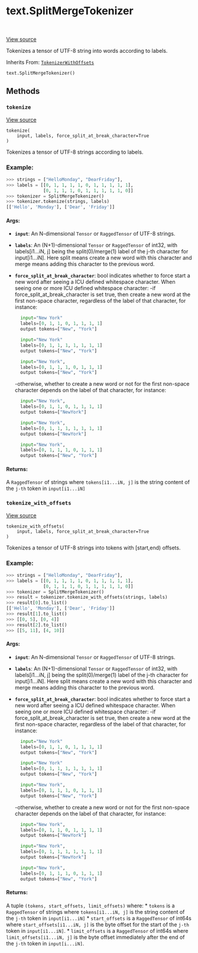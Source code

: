 <div itemscope itemtype="http://developers.google.com/ReferenceObject">
<meta itemprop="name" content="text.SplitMergeTokenizer" />
<meta itemprop="path" content="Stable" />
<meta itemprop="property" content="__init__"/>
<meta itemprop="property" content="tokenize"/>
<meta itemprop="property" content="tokenize_with_offsets"/>
</div>

# text.SplitMergeTokenizer

<!-- Insert buttons and diff -->

<table class="tfo-notebook-buttons tfo-api" align="left">
</table>

<a target="_blank" href="https://github.com/tensorflow/text/tree/master/tensorflow_text/python/ops/split_merge_tokenizer.py">View
source</a>

Tokenizes a tensor of UTF-8 string into words according to labels.

Inherits From: [`TokenizerWithOffsets`](../text/TokenizerWithOffsets.md)

<pre class="devsite-click-to-copy prettyprint lang-py tfo-signature-link">
<code>text.SplitMergeTokenizer()
</code></pre>

<!-- Placeholder for "Used in" -->


## Methods

<h3 id="tokenize"><code>tokenize</code></h3>

<a target="_blank" href="https://github.com/tensorflow/text/tree/master/tensorflow_text/python/ops/split_merge_tokenizer.py">View
source</a>

<pre class="devsite-click-to-copy prettyprint lang-py tfo-signature-link">
<code>tokenize(
    input, labels, force_split_at_break_character=True
)
</code></pre>

Tokenizes a tensor of UTF-8 strings according to labels.

### Example:
```python
>>> strings = ["HelloMonday", "DearFriday"],
>>> labels = [[0, 1, 1, 1, 1, 0, 1, 1, 1, 1, 1],
              [0, 1, 1, 1, 0, 1, 1, 1, 1, 1, 0]]
>>> tokenizer = SplitMergeTokenizer()
>>> tokenizer.tokenize(strings, labels)
[['Hello', 'Monday'], ['Dear', 'Friday']]
```

#### Args:

*   <b>`input`</b>: An N-dimensional `Tensor` or `RaggedTensor` of UTF-8
    strings.
*   <b>`labels`</b>: An (N+1)-dimensional `Tensor` or `RaggedTensor` of int32,
    with labels[i1...iN, j] being the split(0)/merge(1) label of the j-th
    character for input[i1...iN]. Here split means create a new word with this
    character and merge means adding this character to the previous word.
*   <b>`force_split_at_break_character`</b>: bool indicates whether to force
    start a new word after seeing a ICU defined whitespace character. When
    seeing one or more ICU defined whitespace character: -if
    force_split_at_break_character is set true, then create a new word at the
    first non-space character, regardless of the label of that character, for
    instance:

    ```python
      input="New York"
      labels=[0, 1, 1, 0, 1, 1, 1, 1]
      output tokens=["New", "York"]
    ```

    ```python
      input="New York"
      labels=[0, 1, 1, 1, 1, 1, 1, 1]
      output tokens=["New", "York"]
    ```

    ```python
      input="New York",
      labels=[0, 1, 1, 1, 0, 1, 1, 1]
      output tokens=["New", "York"]
    ```

    -otherwise, whether to create a new word or not for the first non-space
    character depends on the label of that character, for instance:

    ```python
      input="New York",
      labels=[0, 1, 1, 0, 1, 1, 1, 1]
      output tokens=["NewYork"]
    ```

    ```python
      input="New York",
      labels=[0, 1, 1, 1, 1, 1, 1, 1]
      output tokens=["NewYork"]
    ```

    ```python
      input="New York",
      labels=[0, 1, 1, 1, 0, 1, 1, 1]
      output tokens=["New", "York"]
    ```

#### Returns:

A `RaggedTensor` of strings where `tokens[i1...iN, j]` is the string content of
the `j-th` token in `input[i1...iN]`

<h3 id="tokenize_with_offsets"><code>tokenize_with_offsets</code></h3>

<a target="_blank" href="https://github.com/tensorflow/text/tree/master/tensorflow_text/python/ops/split_merge_tokenizer.py">View
source</a>

<pre class="devsite-click-to-copy prettyprint lang-py tfo-signature-link">
<code>tokenize_with_offsets(
    input, labels, force_split_at_break_character=True
)
</code></pre>

Tokenizes a tensor of UTF-8 strings into tokens with [start,end) offsets.

### Example:

```python
>>> strings = ["HelloMonday", "DearFriday"],
>>> labels = [[0, 1, 1, 1, 1, 0, 1, 1, 1, 1, 1],
              [0, 1, 1, 1, 0, 1, 1, 1, 1, 1, 0]]
>>> tokenizer = SplitMergeTokenizer()
>>> result = tokenizer.tokenize_with_offsets(strings, labels)
>>> result[0].to_list()
[['Hello', 'Monday'], ['Dear', 'Friday']]
>>> result[1].to_list()
>>> [[0, 5], [0, 4]]
>>> result[2].to_list()
>>> [[5, 11], [4, 10]]
```

#### Args:

*   <b>`input`</b>: An N-dimensional `Tensor` or `RaggedTensor` of UTF-8
    strings.
*   <b>`labels`</b>: An (N+1)-dimensional `Tensor` or `RaggedTensor` of int32,
    with labels[i1...iN, j] being the split(0)/merge(1) label of the j-th
    character for input[i1...iN]. Here split means create a new word with this
    character and merge means adding this character to the previous word.
*   <b>`force_split_at_break_character`</b>: bool indicates whether to force
    start a new word after seeing a ICU defined whitespace character. When
    seeing one or more ICU defined whitespace character: -if
    force_split_at_break_character is set true, then create a new word at the
    first non-space character, regardless of the label of that character, for
    instance:

    ```python
      input="New York"
      labels=[0, 1, 1, 0, 1, 1, 1, 1]
      output tokens=["New", "York"]
    ```

    ```python
      input="New York"
      labels=[0, 1, 1, 1, 1, 1, 1, 1]
      output tokens=["New", "York"]
    ```

    ```python
      input="New York",
      labels=[0, 1, 1, 1, 0, 1, 1, 1]
      output tokens=["New", "York"]
    ```

    -otherwise, whether to create a new word or not for the first non-space
    character depends on the label of that character, for instance:

    ```python
      input="New York",
      labels=[0, 1, 1, 0, 1, 1, 1, 1]
      output tokens=["NewYork"]
    ```

    ```python
      input="New York",
      labels=[0, 1, 1, 1, 1, 1, 1, 1]
      output tokens=["NewYork"]
    ```

    ```python
      input="New York",
      labels=[0, 1, 1, 1, 0, 1, 1, 1]
      output tokens=["New", "York"]
    ```

#### Returns:

A tuple `(tokens, start_offsets, limit_offsets)` where: * `tokens` is a
`RaggedTensor` of strings where `tokens[i1...iN, j]` is the string content of
the `j-th` token in `input[i1...iN]` * `start_offsets` is a `RaggedTensor` of
int64s where `start_offsets[i1...iN, j]` is the byte offset for the start of the
`j-th` token in `input[i1...iN]`. * `limit_offsets` is a `RaggedTensor` of
int64s where `limit_offsets[i1...iN, j]` is the byte offset immediately after
the end of the `j-th` token in `input[i...iN]`.
